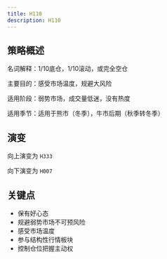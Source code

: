 ```yaml
---
title: H110
description: H110
---
```


## 策略概述

名词解释：1/10底仓，1/10滚动，或完全空仓

主要目的：感受市场温度，规避大风险

适用阶段：弱势市场，成交量低迷，没有热度

适用季节：适用于熊市（冬季），牛市后期（秋季转冬季）

## 演变

向上演变为 `H333`

向下演变为 `H007`

## 关键点

* 保有好心态
* 规避弱势市场不可预风险
* 感受市场温度
* 参与结构性行情板块
* 控制仓位把握主动权
